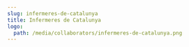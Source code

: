 ```yaml
---
slug: infermeres-de-catalunya
title: Infermeres de Catalunya
logo:
  path: /media/collaborators/infermeres-de-catalunya.png
---
```

